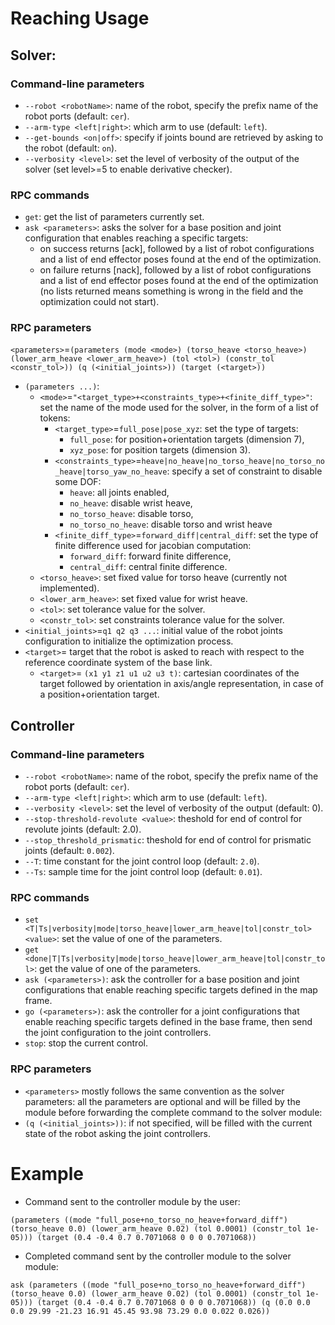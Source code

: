 # Reaching Usage

## Solver:

### Command-line parameters
- `--robot <robotName>`: name of the robot, specify the prefix name of the robot ports (default: `cer`).
- `--arm-type <left|right>`: which arm to use (default: `left`).
- `--get-bounds <on|off>`: specify if joints bound are retrieved by asking to the robot (default: `on`).
- `--verbosity <level>`: set the level of verbosity of the output of the solver (set level>=5 to enable derivative checker).

### RPC commands
- `get`: get the list of parameters currently set.
- `ask <parameters>`: asks the solver for a base position and joint configuration that enables reaching a specific targets:
  - on success returns [ack], followed by a list of robot configurations and a list of end effector poses found at the end of the optimization.
  - on failure returns [nack], followed by a list of robot configurations and a list of end effector poses found at the end of the optimization (no lists returned means something is wrong in the <parameters> field and the optimization could not start).

### RPC parameters

`<parameters>`=`(parameters (mode <mode>) (torso_heave <torso_heave>) (lower_arm_heave <lower_arm_heave>) (tol <tol>) (constr_tol <constr_tol>)) (q (<initial_joints>)) (target (<target>))`

- `(parameters ...)`:
  - `<mode>`=`"<target_type>+<constraints_type>+<finite_diff_type>"`: set the name of the mode used for the solver, in the form of a list of tokens:
    - `<target_type>`=`full_pose|pose_xyz`: set the type of targets:
      - `full_pose`: for position+orientation targets (dimension 7),
      - `xyz_pose`: for position targets (dimension 3).
    - `<constraints_type>`=`heave|no_heave|no_torso_heave|no_torso_no_heave|torso_yaw_no_heave`: specify a set of constraint to disable some DOF:
      - `heave`: all joints enabled,
      - `no_heave`: disable wrist heave,
      - `no_torso_heave`: disable torso,
      - `no_torso_no_heave`: disable torso and wrist heave
    - `<finite_diff_type>`=`forward_diff|central_diff`: set the type of finite difference used for jacobian computation:
      - `forward_diff`: forward finite difference,
      - `central_diff`: central finite difference.
  - `<torso_heave>`: set fixed value for torso heave (currently not implemented).
  - `<lower_arm_heave>`: set fixed value for wrist heave.
  - `<tol>`: set tolerance value for the solver.
  - `<constr_tol>`: set constraints tolerance value for the solver.
- `<initial_joints>`=`q1 q2 q3 ...`: initial value of the robot joints configuration to initialize the optimization process.
- `<target>`= target that the robot is asked to reach with respect to the reference coordinate system of the base link. 
  - `<target>`= `(x1 y1 z1 u1 u2 u3 t)`: cartesian coordinates of the target followed by orientation in axis/angle representation, in case of a position+orientation target.

## Controller

### Command-line parameters
- `--robot <robotName>`: name of the robot, specify the prefix name of the robot ports (default: `cer`).
- `--arm-type <left|right>`: which arm to use (default: `left`).
- `--verbosity <level>`: set the level of verbosity of the output (default: 0).
- `--stop-threshold-revolute <value>`: theshold for end of control for revolute joints (default: 2.0).
- `--stop_threshold_prismatic`: theshold for end of control for prismatic joints (default: `0.002`).
- `--T`: time constant for the joint control loop (default: `2.0`).
- `--Ts`: sample time for the joint control loop (default: `0.01`).

### RPC commands
- `set <T|Ts|verbosity|mode|torso_heave|lower_arm_heave|tol|constr_tol> <value>`: set the value of one of the parameters.
- `get <done|T|Ts|verbosity|mode|torso_heave|lower_arm_heave|tol|constr_tol>`: get the value of one of the parameters.
- `ask (<parameters>)`: ask the controller for a base position and joint configurations that enable reaching specific targets defined in the map frame.
- `go (<parameters>)`: ask the controller for a joint configurations that enable reaching specific targets defined in the base frame, then send the joint configuration to the joint controllers.
- `stop`: stop the current control.

### RPC parameters
- `<parameters>` mostly follows the same convention as the solver parameters: all the parameters are optional and will be filled by the module before forwarding the complete command to the solver module:
- `(q (<initial_joints>))`: if not specified, will be filled with the current state of the robot asking the joint controllers.

# Example
- Command sent to the controller module by the user:

`(parameters ((mode "full_pose+no_torso_no_heave+forward_diff") (torso_heave 0.0) (lower_arm_heave 0.02) (tol 0.0001) (constr_tol 1e-05))) (target (0.4 -0.4 0.7 0.7071068 0 0 0 0.7071068))`

- Completed command sent by the controller module to the solver module:

`ask (parameters ((mode "full_pose+no_torso_no_heave+forward_diff") (torso_heave 0.0) (lower_arm_heave 0.02) (tol 0.0001) (constr_tol 1e-05))) (target (0.4 -0.4 0.7 0.7071068 0 0 0 0.7071068)) (q (0.0 0.0 0.0 29.99 -21.23 16.91 45.45 93.98 73.29 0.0 0.022 0.026))`
